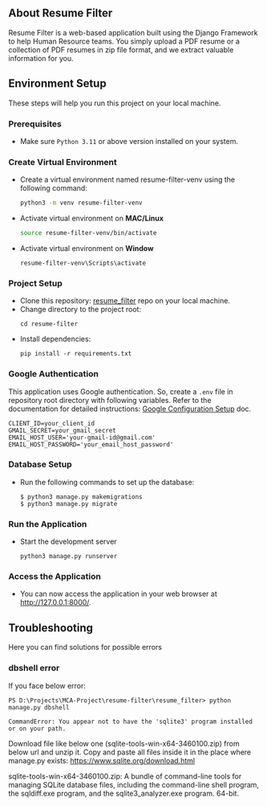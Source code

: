 ## About Resume Filter
Resume Filter is a web-based application built using the Django Framework to
help Human Resource teams. You simply upload a PDF resume or a collection of
PDF resumes in zip file format, and we extract valuable information for you.

## Environment Setup
These steps will help you run this project on your local machine.
### Prerequisites
- Make sure `Python 3.11` or above version installed on your system.
### Create Virtual Environment
- Create a virtual environment named resume-filter-venv using the following command:
  ```bash
  python3 -m venv resume-filter-venv
  ```
- Activate virtual environment on **MAC/Linux**
  ```bash
  source resume-filter-venv/bin/activate
  ```
- Activate virtual environment on **Window**
  ```
  resume-filter-venv\Scripts\activate
  ```
### Project Setup
- Clone this repository: [resume_filter](https://github.com/madhubabukencha/resume-filter) repo on your local machine.
- Change directory to the project root:
  ```
  cd resume-filter
  ```
- Install dependencies:
  ```
  pip install -r requirements.txt
  ```
### Google Authentication
This application uses Google authentication. So, create a `.env` file in
repository root directory with following variables.  Refer to the documentation
for detailed instructions: [Google Configuration Setup](https://github.com/madhubabukencha/django/blob/main/chap002-django-auth/google-config-setup.md) doc.
  ```
  CLIENT_ID=your_client_id
  GMAIL_SECRET=your_gmail_secret
  EMAIL_HOST_USER='your-gmail-id@gmail.com'
  EMAIL_HOST_PASSWORD='your_email_host_password'
  ```
### Database Setup
- Run the following commands to set up the database:
  ```shell
  $ python3 manage.py makemigrations
  $ python3 manage.py migrate
  ```
### Run the Application
- Start the development server
  ```
  python3 manage.py runserver
  ```
### Access the Application
- You can now access the application in your web browser at http://127.0.0.1:8000/.

## Troubleshooting
Here you can find solutions for possible errors
### dbshell error
If you face below error:
``` shell
PS D:\Projects\MCA-Project\resume-filter\resume_filter> python manage.py dbshell

CommandError: You appear not to have the 'sqlite3' program installed or on your path.
```
Download file like below one (sqlite-tools-win-x64-3460100.zip) from below url and unzip it. Copy and paste all files inside it in the place where manage.py exists:
https://www.sqlite.org/download.html

sqlite-tools-win-x64-3460100.zip: 
A bundle of command-line tools for managing SQLite database files, including the command-line shell program, the sqldiff.exe program, and the sqlite3_analyzer.exe program. 64-bit.

